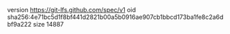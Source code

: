 version https://git-lfs.github.com/spec/v1
oid sha256:4e71bc5d1f8bf441d2821b00a5b0916ae907cb1bbcd173ba1fe8c2a6dbf9a222
size 14887
